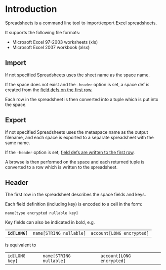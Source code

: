 # Introduction

Spreadsheets is a command line tool to import/export Excel spreadsheets.

It supports the following file formats:

* Microsoft Excel 97-2003 worksheets (xls)
* Microsoft Excel 2007 workbook (xlsx)

## Import

If not specified Spreadsheets uses the sheet name as the space name.

If the space does not exist and the `-header` option is set, a space def is created from the [field defs on the first row](#header). 

Each row in the spreadsheet is then converted into a tuple which is put into the space.


## Export

If not specified Spreadsheets uses the metaspace name as the output filename, and each space is exported to a separate spreadsheet with the same name.

If the `-header` option is set, [field defs are written to the first row](#header).

A browse is then performed on the space and each returned tuple is converted to a row which is written to the spreadsheet.


## <a name="header"></a>Header

The first row in the spreadsheet describes the space fields and keys.

Each field definition (including key) is encoded to a cell in the form:

	name[type encrypted nullable key]

Key fields can also be indicated in bold, e.g.

<table>
    <tr>
        <td><code><strong>id[LONG]</strong></code></td>
        <td><code>name[STRING nullable]</code></td>
        <td><code>account[LONG encrypted]</code></td>
    </tr>
</table>

is equivalent to

<table>
    <tr>
        <td><code>id[LONG key]</code></td>
        <td><code>name[STRING nullable]</code></td>
        <td><code>account[LONG encrypted]</code></td>
    </tr>
</table>
